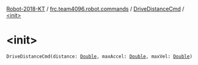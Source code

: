 [Robot-2018-KT](../../index.md) / [frc.team4096.robot.commands](../index.md) / [DriveDistanceCmd](index.md) / [&lt;init&gt;](./-init-.md)

# &lt;init&gt;

`DriveDistanceCmd(distance: `[`Double`](https://kotlinlang.org/api/latest/jvm/stdlib/kotlin/-double/index.html)`, maxAccel: `[`Double`](https://kotlinlang.org/api/latest/jvm/stdlib/kotlin/-double/index.html)`, maxVel: `[`Double`](https://kotlinlang.org/api/latest/jvm/stdlib/kotlin/-double/index.html)`)`